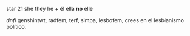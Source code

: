 star 21 she they he + él ella **no** elle

*dnfi* genshintwt, radfem, terf, simpa, lesbofem, crees en el lesbianismo político.